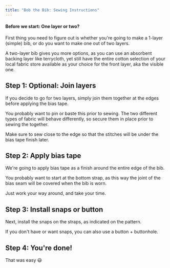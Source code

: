 ```yaml
---
title: "Bob the Bib: Sewing Instructions"
---
```


<Note>

#### Before we start: One layer or two?

First thing you need to figure out is whether you're going to make a 1-layer (simple) bib,
or do you want to make one out of two layers.

A two-layer bib gives you more options, as you can use an absorbent backing layer like
terrycloth, yet still have the entire cotton selection of your local fabric store available
as your choice for the front layer, aka the visible one.

</Note>

## Step 1: Optional: Join layers

If you decide to go for two layers, simply join them together at the edges before applying
the bias tape.

You probably want to pin or baste this prior to sewing. The two different types of fabric
will behave differently, so secure them in place prior to sewing the together.

Make sure to sew close to the edge so that the stitches will be under the bias tape
finish later.

## Step 2: Apply bias tape

We're going to apply bias tape as a finish around the entire edge of the bib.

You probably want to start at the bottom strap, as this way the joint of the bias
seam will be covered when the bib is worn.

Just work your way around, and take your time.

## Step 3: Install snaps or button

Next, install the snaps on the straps, as indicated on the pattern.

If you don't have or want snaps, you can also use a button + buttonhole.

## Step 4: You're done!

That was easy 😃
